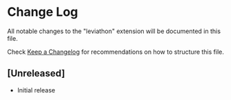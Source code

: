 # Change Log

All notable changes to the "leviathon" extension will be documented in this file.

Check [Keep a Changelog](http://keepachangelog.com/) for recommendations on how to structure this file.

## [Unreleased]

- Initial release